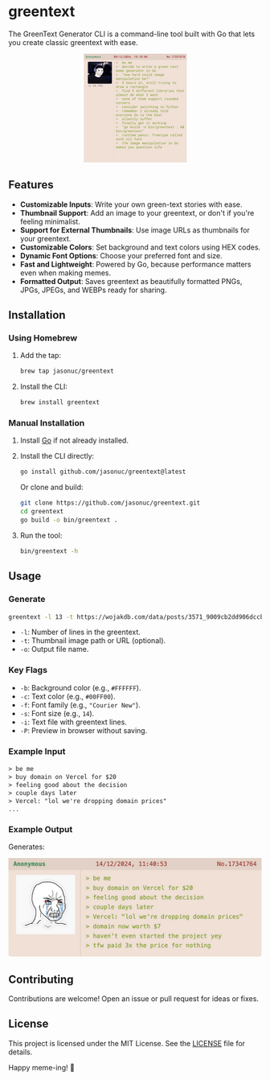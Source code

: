 # greentext

The GreenText Generator CLI is a command-line tool built with Go that lets you create classic greentext with ease.

<p align="center">
  <img src="example-sm.png" alt="Example">
</p>

## Features

- **Customizable Inputs**: Write your own green-text stories with ease.
- **Thumbnail Support**: Add an image to your greentext, or don't if you're feeling minimalist.
- **Support for External Thumbnails**: Use image URLs as thumbnails for your greentext.
- **Customizable Colors**: Set background and text colors using HEX codes.
- **Dynamic Font Options**: Choose your preferred font and size.
- **Fast and Lightweight**: Powered by Go, because performance matters even when making memes.
- **Formatted Output**: Saves greentext as beautifully formatted PNGs, JPGs, JPEGs, and WEBPs ready for sharing.

## Installation

### Using Homebrew

1. Add the tap:

   ```bash
   brew tap jasonuc/greentext
   ```

2. Install the CLI:

   ```bash
   brew install greentext
   ```

### Manual Installation

1. Install [Go](https://golang.org/dl/) if not already installed.
2. Install the CLI directly:

   ```bash
   go install github.com/jasonuc/greentext@latest
   ```

   Or clone and build:

   ```bash
   git clone https://github.com/jasonuc/greentext.git
   cd greentext
   go build -o bin/greentext .
   ```

3. Run the tool:

   ```bash
   bin/greentext -h
   ```

## Usage

### Generate

```bash
greentext -l 13 -t https://wojakdb.com/data/posts/3571_9009cb2dd906dccb.png -o example.png
```

- `-l`: Number of lines in the greentext.
- `-t`: Thumbnail image path or URL (optional).
- `-o`: Output file name.

### Key Flags

- `-b`: Background color (e.g., `#FFFFFF`).
- `-c`: Text color (e.g., `#00FF00`).
- `-f`: Font family (e.g., `"Courier New"`).
- `-s`: Font size (e.g., `14`).
- `-i`: Text file with greentext lines.
- `-P`: Preview in browser without saving.

### Example Input

```text
> be me
> buy domain on Vercel for $20
> feeling good about the decision
> couple days later
> Vercel: "lol we're dropping domain prices"
...
```

### Example Output

Generates:

![Example](example.png)

## Contributing

Contributions are welcome! Open an issue or pull request for ideas or fixes.

## License

This project is licensed under the MIT License. See the [LICENSE](LICENSE) file for details.

Happy meme-ing! 🚀

